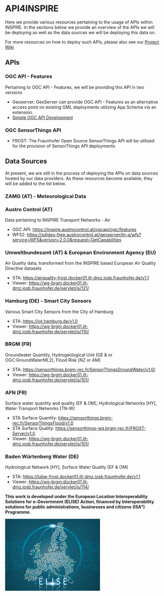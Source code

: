 # API4INSPIRE
Here we provide various resources pertaining to the usage of APIs within INSPIRE. In the sections below we provide an overview of the APIs we will be deploying as well as the data sources we will be deploying this data on.

For more resources on how to deploy such APIs, please also see our [Project Wiki](https://github.com/DataCoveEU/API4INSPIRE/wiki)

## APIs

### OGC API - Features
Pertaining to OGC API - Features, we will be providing this API in two versions

* Geoserver: GeoServer can provide OGC API - Features as an alternative access point on existing GML deployments utilizing App Schema via an extension. 
* [Simple OGC API Development](./OGCAPISimple/docs/SimpleOGCAPI_Development.md)

### OGC SensorThings API
* FROST: The Fraunhofer Open Source SensorThings API will be utilized for the provision of SensorThings API deployments

## Data Sources
At present, we are still in the process of deploying the APIs on data sources hosted by our data providers. As these resources become available, they will be added to the list below.

### ZAMG (AT) - Meteorological Data

### Austro Control (AT)

Data pertaining to INSPIRE Transport Networks - Air

* OGC API: https://inspire.austrocontrol.at/ogcapi/ogc/features
* WFS2: https://sdigeo-free.austrocontrol.at/geoserver/tn-a/wfs?service=WFS&version=2.0.0&request=GetCapabilities

### Umweltbundesamt (AT) & European Environment Agency (EU)

Air Quality data, transformed from the INSPIRE based European Air Quality Directive datasets

* STA: https://airquality-frost.docker01.ilt-dmz.iosb.fraunhofer.de/v1.1 
* Viewer: https://wg-brgm.docker01.ilt-dmz.iosb.fraunhofer.de/servlet/is/121/ 

### Hamburg (DE) - Smart City Sensors

Various Smart City Sensors from the City of Hamburg

* STA: https://iot.hamburg.de/v1.0 
* Viewer: https://wg-brgm.docker01.ilt-dmz.iosb.fraunhofer.de/servlet/is/110/ 

### BRGM (FR)

Groundwater Quantity, Hydrogeological Unit [GE & or OGC:GroundWaterML2], Flood Risk [NZ or AM]

* STA: https://sensorthings.brgm-rec.fr/SensorThingsGroundWater/v1.0/ 
* Viewer: https://wg-brgm.docker01.ilt-dmz.iosb.fraunhofer.de/servlet/is/101/ 

### AFN (FR)

Surface water quantity and quality [EF & OM], Hydrological Networks [HY], Water Transport Networks [TN-W]

* STA Surface Quantity: https://sensorthings.brgm-rec.fr/SensorThingsFlood/v1.0
* STA Surface Quality: https://sensorthings-wq.brgm-rec.fr/FROST-Server/v1.0
* Viewer: https://wg-brgm.docker01.ilt-dmz.iosb.fraunhofer.de/servlet/is/101/ 

### Baden Würtenberg Water (DE)

Hydrological Network [HY], Surface Water Quality [EF & OM]

* STA: https://lubw-frost.docker01.ilt-dmz.iosb.fraunhofer.de/v1.1 
* Viewer: https://wg-brgm.docker01.ilt-dmz.iosb.fraunhofer.de/servlet/is/114/ 

**This work is developed under the European Location Interoperability Solutions for e-Government (ELISE) Action, financed by Interoperability solutions for public administrations, businesses and citizens (ISA²) Programme.**

![ELISE](https://github.com/DataCoveEU/API4INSPIRE/blob/master/STA%20Documentation/ELISE%20name%20VI%20-%20small.png "ELISE - Enabling digital government through geospatial & location intelligence")
